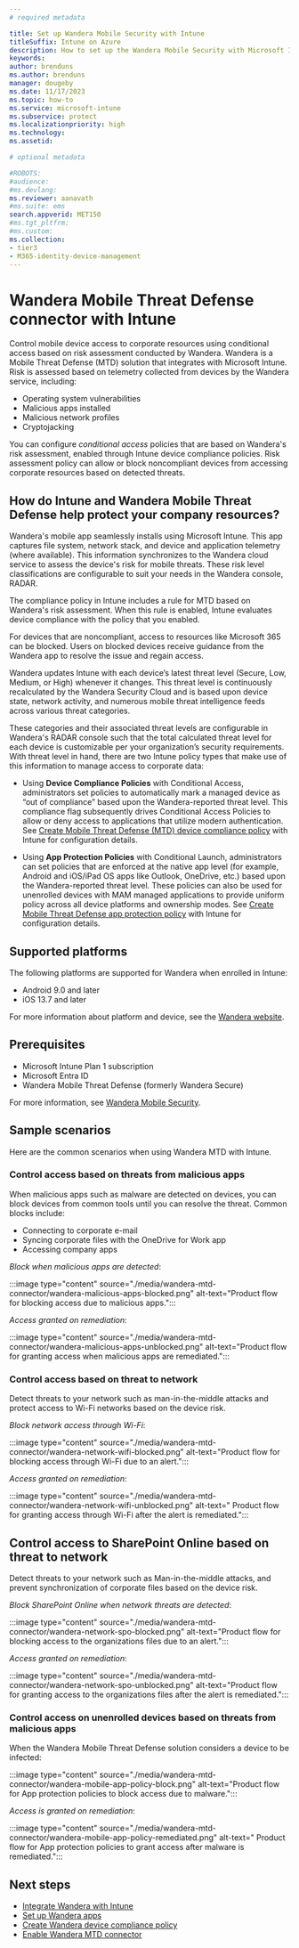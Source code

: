 ```yaml
---
# required metadata

title: Set up Wandera Mobile Security with Intune
titleSuffix: Intune on Azure
description: How to set up the Wandera Mobile Security with Microsoft Intune to control mobile device access to your corporate resources.
keywords:
author: brenduns
ms.author: brenduns
manager: dougeby
ms.date: 11/17/2023
ms.topic: how-to
ms.service: microsoft-intune
ms.subservice: protect
ms.localizationpriority: high
ms.technology:
ms.assetid:  

# optional metadata

#ROBOTS:
#audience:
#ms.devlang:
ms.reviewer: aanavath
#ms.suite: ems
search.appverid: MET150
#ms.tgt_pltfrm:
#ms.custom:
ms.collection:
- tier3
- M365-identity-device-management
---
```


# Wandera Mobile Threat Defense connector with Intune

Control mobile device access to corporate resources using conditional access based on risk assessment conducted by Wandera. Wandera is a Mobile Threat Defense (MTD) solution that integrates with Microsoft Intune. Risk is assessed based on telemetry collected from devices by the Wandera service, including:

- Operating system vulnerabilities
- Malicious apps installed
- Malicious network profiles
- Cryptojacking

You can configure *conditional access* policies that are based on Wandera's risk assessment, enabled through Intune device compliance policies. Risk assessment policy can allow or block noncompliant devices from accessing corporate resources based on detected threats.

## How do Intune and Wandera Mobile Threat Defense help protect your company resources?

Wandera's mobile app seamlessly installs using Microsoft Intune. This app captures file system, network stack, and device and application telemetry (where available). This information synchronizes to the Wandera cloud service to assess the device's risk for mobile threats. These risk level classifications are configurable to suit your needs in the Wandera console, RADAR.

The compliance policy in Intune includes a rule for MTD based on Wandera's risk assessment. When this rule is enabled, Intune evaluates device compliance with the policy that you enabled.

For devices that are noncompliant, access to resources like Microsoft 365 can be blocked. Users on blocked devices receive guidance from the Wandera app to resolve the issue and regain access.

Wandera updates Intune with each device’s latest threat level (Secure, Low, Medium, or High) whenever it changes. This threat level is continuously recalculated by the Wandera Security Cloud and is based upon device state, network activity, and numerous mobile threat intelligence feeds across various threat categories.

These categories and their associated threat levels are configurable in Wandera's RADAR console such that the total calculated threat level for each device is customizable per your organization’s security requirements. With threat level in hand, there are two Intune policy types that make use of this information to manage access to corporate data:

* Using **Device Compliance Policies** with Conditional Access, administrators set policies to automatically mark a managed device as “out of compliance” based upon the Wandera-reported threat level. This compliance flag subsequently drives Conditional Access Policies to allow or deny access to applications that utilize modern authentication. See [Create Mobile Threat Defense (MTD) device compliance policy](../protect/mtd-device-compliance-policy-create.md) with Intune for configuration details.

* Using **App Protection Policies** with Conditional Launch, administrators can set policies that are enforced at the native app level (for example, Android and iOS/iPad OS apps like Outlook, OneDrive, etc.) based upon the Wandera-reported threat level. These policies can also be used for unenrolled devices with MAM managed applications to provide uniform policy across all device platforms and ownership modes. See [Create Mobile Threat Defense app protection policy](../protect/mtd-app-protection-policy.md) with Intune for configuration details.

## Supported platforms

The following platforms are supported for Wandera when enrolled in Intune:

- Android 9.0 and later
- iOS 13.7 and later

For more information about platform and device, see the [Wandera website](https://www.wandera.com/mobile-threat-defense/).

## Prerequisites

- Microsoft Intune Plan 1 subscription
- Microsoft Entra ID
- Wandera Mobile Threat Defense (formerly Wandera Secure)

For more information, see [Wandera Mobile Security](https://www.wandera.com/mobile-security/).
 
## Sample scenarios

Here are the common scenarios when using Wandera MTD with Intune.

### Control access based on threats from malicious apps

When malicious apps such as malware are detected on devices, you can block devices from common tools until you can resolve the threat. Common blocks include:

- Connecting to corporate e-mail
- Syncing corporate files with the OneDrive for Work app
- Accessing company apps

*Block when malicious apps are detected*:

:::image type="content" source="./media/wandera-mtd-connector/wandera-malicious-apps-blocked.png" alt-text="Product flow for blocking access due to malicious apps.":::

*Access granted on remediation*: 

:::image type="content" source="./media/wandera-mtd-connector/wandera-malicious-apps-unblocked.png" alt-text="Product flow for granting access when malicious apps are remediated.":::

### Control access based on threat to network

Detect threats to your network such as man-in-the-middle attacks and protect access to Wi-Fi networks based on the device risk.

*Block network access through Wi-Fi*:

:::image type="content" source="./media/wandera-mtd-connector/wandera-network-wifi-blocked.png" alt-text="Product flow for blocking access through Wi-Fi due to an alert.":::

*Access granted on remediation*:

:::image type="content" source="./media/wandera-mtd-connector/wandera-network-wifi-unblocked.png" alt-text=" Product flow for granting access through Wi-Fi after the alert is remediated.":::

## Control access to SharePoint Online based on threat to network

Detect threats to your network such as Man-in-the-middle attacks, and prevent synchronization of corporate files based on the device risk.

*Block SharePoint Online when network threats are detected*:

:::image type="content" source="./media/wandera-mtd-connector/wandera-network-spo-blocked.png" alt-text="Product flow for blocking access to the organizations files due to an alert.":::

*Access granted on remediation*:

:::image type="content" source="./media/wandera-mtd-connector/wandera-network-spo-unblocked.png" alt-text="Product flow for granting access to the organizations files after the alert is remediated.":::

### Control access on unenrolled devices based on threats from malicious apps

When the Wandera Mobile Threat Defense solution considers a device to be infected:

:::image type="content" source="./media/wandera-mtd-connector/wandera-mobile-app-policy-block.png" alt-text="Product flow for App protection policies to block access due to malware.":::

*Access is granted on remediation*:

:::image type="content" source="./media/wandera-mtd-connector/wandera-mobile-app-policy-remediated.png" alt-text=" Product flow for App protection policies to grant access after malware is remediated.":::

## Next steps

- [Integrate Wandera with Intune](wandera-mtd-connector-integration.md)
- [Set up Wandera apps](mtd-apps-ios-app-configuration-policy-add-assign.md)
- [Create Wandera device compliance policy](mtd-device-compliance-policy-create.md)
- [Enable Wandera MTD connector](mtd-connector-enable.md)
